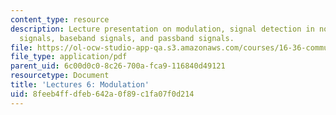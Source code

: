 ```yaml
---
content_type: resource
description: Lecture presentation on modulation, signal detection in noise, digital
  signals, baseband signals, and passband signals.
file: https://ol-ocw-studio-app-qa.s3.amazonaws.com/courses/16-36-communication-systems-engineering-spring-2009/8feeb4ffdfeb642a0f89c1fa07f0d214_MIT16_36s09_lec06.pdf
file_type: application/pdf
parent_uid: 6c00d0c0-8c26-700a-fca9-116840d49121
resourcetype: Document
title: 'Lectures 6: Modulation'
uid: 8feeb4ff-dfeb-642a-0f89-c1fa07f0d214
---
```

